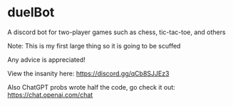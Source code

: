 # duelBot
A discord bot for two-player games such as chess, tic-tac-toe, and others

Note: This is my first large thing so it is going to be scuffed

Any advice is appreciated! 

View the insanity here: https://discord.gg/qCb8SJJEz3

Also ChatGPT probs wrote half the code, go check it out: https://chat.openai.com/chat
